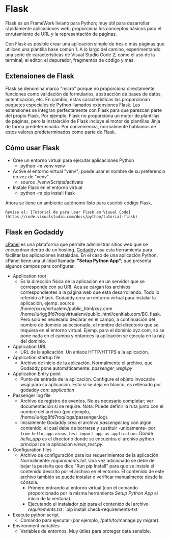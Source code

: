 # Flask

Flask es un FrameWork liviano para Python; muy útil para desarrollar rápidamente aplicaciones web; proporciona los conceptos básicos para el enrutamiento de URL y la representación de páginas.

Con Flask es posible crear una aplicación simple de tres o más páginas que utilicen una plantilla base común 1. A lo largo del camino, experimentando una serie de características de Visual Studio Code 2; como el uso de la terminal, el editor, el depurador, fragmentos de código y más.

## Extensiones de Flask

Flask se denomina marco "micro" porque no proporciona directamente funciones como validación de formularios, abstracción de bases de datos, autenticación, etc. En cambio, estas características las proporcionan paquetes especiales de Python llamados extensiones Flask. Las extensiones se integran perfectamente con Flask para que parezcan parte del propio Flask. Por ejemplo, Flask no proporciona un motor de plantillas de páginas, pero la instalación de Flask incluye el motor de plantillas Jinja de forma predeterminada. Por conveniencia, normalmente hablamos de estos valores predeterminados como parte de Flask.

## Cómo usar Flask
* Cree un entorno virtual para ejecutar aplicaciones Python
    * python -m venv venv
* Active el entorno virtual "venv"; puede usar el nombre de su preferencia en vez de "venv".
    *  source ./venv/Scripts/activate
* Instale Flask en el entorno virtual
    * python -m pip install flask

Ahora se tiene un ambiente autónomo listo para escribir código Flask. 

    Revise el: [Tutorial de para usar Flask en Visual Code](https://code.visualstudio.com/docs/python/tutorial-flask)

## Flask en Godaddy
 [cPanel](https://www.godaddy.com/es/help/consultar-el-panel-de-control-para-mi-cuenta-de-hosting-de-linux-8884) es una plataforma que permite administrar sitios web que se encuentran dentro de un hosting.  [Godaddy](https://www.godaddy.com) usa esta herramienta para facilitar las aplicaciones instaladas. En el caso de una aplicación Python, cPanel tiene una utilidad llamada: **"Setup Python App"**; que presenta algunos campos para configurar.
 
 * Application root
    *  Es la dirección física de la aplicación en un servidor que se corresponde con su URI. Aca se cargan los archivos correspondientes a la página web que esta desarrollando. Todo lo referido a Flask. Godaddy crea un entorno virtual para instalar la aplicación, ejemp. source /home/xxxx/virtualenv/public_html/xyz.com /home/iu4gg8fd7roq/virtualenv/public_html/cenitlab.com/BC_flask. Pero solo es necesario declarar en el campo, a continuación del nombre de dominio seleccionado, el nombre del directorio que se requiera en el entorno virtual. Ejemp. para el dominio xyz.com, so se pone nada en el campo y entonces la aplicación se ejecuta en la raiz del dominio.
 * Application URL
    * URL de la aplicación. Un enlace HTTP/HTTPS a la aplicación.
 * Application startup file
    * Archivo de inicio de la aplicación. Normalmente el archivo, que Godaddy pone automáticamente: *passenger_wsgi.py*
 * Application Entry point
    * Punto de entrada de la aplicación. Configure el objeto invocable wsgi para su aplicación. Esto si se deja en blanco, es rellenado por godaddy con: *application*
 * Passenger log file
    * Archivo de registro de eventos. No es necesario completar; ver documentación si se require. Nota: Puede definir la ruta junto con el nombre del archivo (por ejemplo, /home/iu4gg8fd7roq/logs/passenger.log).
    * Inicialmente Godaddy crea el archivo *passenger.log* con algún contenido, el cual debe de borrarse y sustituir -unicamente- por: `from hello_app.views_test import app as application`. Donde *hello_app* es el directorio donde se encuentra el archivo python principal de la aplicacion *views_test.py*.
 * Configuration files
    * Archivo de configuración para los requerimientos de la aplicación. Normalmente: *requirements.txt*. Una vez adicionado se debe de bajar la pestaña que dice "Run pip Install" para que se instale el contenido descrito por el archivo en el entorno. El contenido de este archivo también se puede instalar o verificar manualmente desde la cónsola.
        * Primero entrando al entorno virtual (con el comando proporcionado por la misma herramienta *Setup Python App* al inicio de la ventana).
        * Ejecutando el instalador *pip* para el contenido del archivo *requirements.txt*: `pip install check-requirements-txt
 * Execute python script
    * Comando para ejecutar (por ejemplo, /path/to/manage.py migrar). 
 * Environment variables
    * Variables de entornos. Muy útiles para proteger data sensible.
